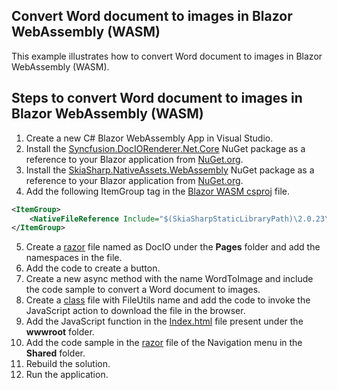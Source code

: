 Convert Word document to images in Blazor WebAssembly (WASM)
------------------------------------------------------------

This example illustrates how to convert Word document to images in Blazor WebAssembly (WASM).

Steps to convert Word document to images in Blazor WebAssembly (WASM)
---------------------------------------------------------------------

1. Create a new C# Blazor WebAssembly App in Visual Studio.  
2. Install the [Syncfusion.DocIORenderer.Net.Core](https://www.nuget.org/packages/Syncfusion.DocIORenderer.Net.Core) NuGet package as a reference to your Blazor application from [NuGet.org](https://www.nuget.org/).  
3. Install the [SkiaSharp.NativeAssets.WebAssembly](https://www.nuget.org/packages/SkiaSharp.NativeAssets.WebAssembly) NuGet package as a reference to your Blazor application from [NuGet.org](https://www.nuget.org/).  
4. Add the following ItemGroup tag in the [Blazor WASM csproj](https://github.com/SyncfusionExamples/DocIO-Examples/blob/main/Word-to-Image-conversion/Convert-Word-to-image/Blazor/Client-side-application/Convert-Word-to-Image/Convert-Word-to-Image.csproj) file.

```xml
<ItemGroup>
    <NativeFileReference Include="$(SkiaSharpStaticLibraryPath)\2.0.23\*.a" />
</ItemGroup>
```

5. Create a [razor](https://github.com/SyncfusionExamples/DocIO-Examples/blob/main/Word-to-Image-conversion/Convert-Word-to-image/Blazor/Client-side-application/Convert-Word-to-Image/Pages/DocIO.razor) file named as DocIO under the **Pages** folder and add the namespaces in the file.
6. Add the code to create a button.
7. Create a new async method with the name WordToImage and include the code sample to convert a Word document to images.
8. Create a [class](https://github.com/SyncfusionExamples/DocIO-Examples/blob/main/Word-to-Image-conversion/Convert-Word-to-image/Blazor/Client-side-application/Convert-Word-to-Image/FileUtils.cs) file with FileUtils name and add the code to invoke the JavaScript action to download the file in the browser.
9. Add the JavaScript function in the [Index.html](https://github.com/SyncfusionExamples/DocIO-Examples/blob/main/Word-to-Image-conversion/Convert-Word-to-image/Blazor/Client-side-application/Convert-Word-to-Image/wwwroot/index.html) file present under the **wwwroot** folder.
10. Add the code sample in the [razor](https://github.com/SyncfusionExamples/DocIO-Examples/blob/main/Word-to-Image-conversion/Convert-Word-to-image/Blazor/Client-side-application/Convert-Word-to-Image/Shared/NavMenu.razor) file of the Navigation menu in the **Shared** folder.
11. Rebuild the solution.
12. Run the application.
